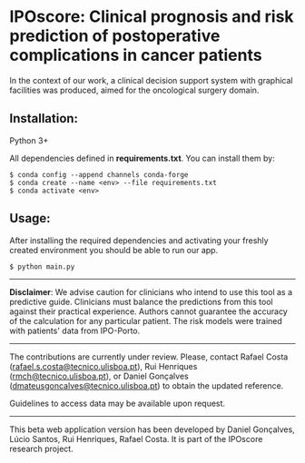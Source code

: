 # IPOscore: Clinical prognosis and risk prediction of postoperative complications in cancer patients

In the context of our work, a clinical decision support system with graphical facilities was produced, aimed for the oncological surgery domain.

## Installation:

Python 3+

All dependencies defined in **requirements.txt**. You can install them by:

```
$ conda config --append channels conda-forge
$ conda create --name <env> --file requirements.txt
$ conda activate <env>
```

## Usage:

After installing the required dependencies and activating your freshly created environment you should be able to run our app. 

<!--You can see our interface for the clinical decision support system by running and accessing http://127.0.0.1:8050/: -->

```
$ python main.py
```

<!-- **Note**: The webapp is also available for online use, hosted by Heroku at https://iposcore.herokuapp.com/ -->


---

**Disclaimer**: We advise caution for clinicians who intend to use this tool as a predictive guide. Clinicians must balance the predictions from this tool against their practical experience. Authors cannot guarantee the accuracy of the calculation for any particular patient. The risk models were trained with patients' data from IPO-Porto.

---

The contributions are currently under review. Please, contact Rafael Costa (rafael.s.costa@tecnico.ulisboa.pt), Rui Henriques (rmch@tecnico.ulisboa.pt), or Daniel Gonçalves (dmateusgoncalves@tecnico.ulisboa.pt) to obtain the updated reference.

Guidelines to access data may be available upon request.

---

This beta web application version has been developed by Daniel Gonçalves, Lúcio Santos, Rui Henriques, Rafael Costa. It is part of the IPOscore research project.
